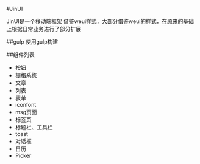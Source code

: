 #JinUI

JinUI是一个移动端框架
借鉴weui样式，大部分借鉴weui的样式，在原来的基础上根据日常业务进行了部分扩展

##gulp
使用gulp构建

##组件列表
* 按钮
* 栅格系统
* 文章
* 列表
* 表单
* iconfont
* msg页面
* 标签页
* 标题栏、工具栏
* toast
* 对话框
* 日历
* Picker